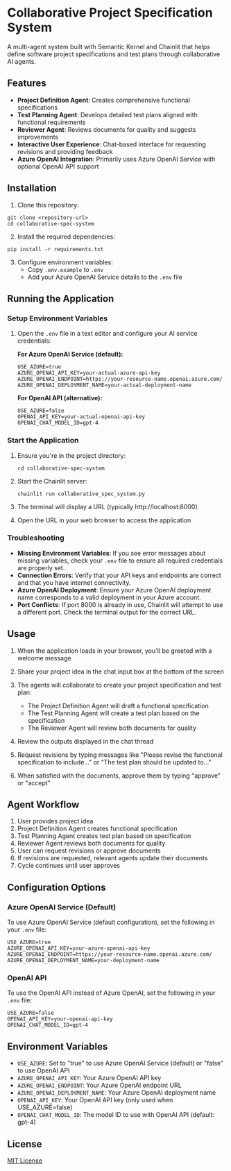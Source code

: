 # Collaborative Project Specification System

A multi-agent system built with Semantic Kernel and Chainlit that helps define software project specifications and test plans through collaborative AI agents.

## Features

- **Project Definition Agent**: Creates comprehensive functional specifications
- **Test Planning Agent**: Develops detailed test plans aligned with functional requirements
- **Reviewer Agent**: Reviews documents for quality and suggests improvements
- **Interactive User Experience**: Chat-based interface for requesting revisions and providing feedback
- **Azure OpenAI Integration**: Primarily uses Azure OpenAI Service with optional OpenAI API support

## Installation

1. Clone this repository:
```
git clone <repository-url>
cd collaborative-spec-system
```

2. Install the required dependencies:
```
pip install -r requirements.txt
```

3. Configure environment variables:
   - Copy `.env.example` to `.env`
   - Add your Azure OpenAI Service details to the `.env` file

## Running the Application

### Setup Environment Variables

1. Open the `.env` file in a text editor and configure your AI service credentials:

   **For Azure OpenAI Service (default):**
   ```
   USE_AZURE=true
   AZURE_OPENAI_API_KEY=your-actual-azure-api-key
   AZURE_OPENAI_ENDPOINT=https://your-resource-name.openai.azure.com/
   AZURE_OPENAI_DEPLOYMENT_NAME=your-actual-deployment-name
   ```

   **For OpenAI API (alternative):**
   ```
   USE_AZURE=false
   OPENAI_API_KEY=your-actual-openai-api-key
   OPENAI_CHAT_MODEL_ID=gpt-4
   ```

### Start the Application

1. Ensure you're in the project directory:
   ```
   cd collaborative-spec-system
   ```

2. Start the Chainlit server:
   ```
   chainlit run collaborative_spec_system.py
   ```

3. The terminal will display a URL (typically http://localhost:8000)

4. Open the URL in your web browser to access the application

### Troubleshooting

- **Missing Environment Variables**: If you see error messages about missing variables, check your `.env` file to ensure all required credentials are properly set.
- **Connection Errors**: Verify that your API keys and endpoints are correct and that you have internet connectivity.
- **Azure OpenAI Deployment**: Ensure your Azure OpenAI deployment name corresponds to a valid deployment in your Azure account.
- **Port Conflicts**: If port 8000 is already in use, Chainlit will attempt to use a different port. Check the terminal output for the correct URL.

## Usage

1. When the application loads in your browser, you'll be greeted with a welcome message

2. Share your project idea in the chat input box at the bottom of the screen

3. The agents will collaborate to create your project specification and test plan:
   - The Project Definition Agent will draft a functional specification
   - The Test Planning Agent will create a test plan based on the specification
   - The Reviewer Agent will review both documents for quality

4. Review the outputs displayed in the chat thread

5. Request revisions by typing messages like "Please revise the functional specification to include..." or "The test plan should be updated to..."

6. When satisfied with the documents, approve them by typing "approve" or "accept"

## Agent Workflow

1. User provides project idea
2. Project Definition Agent creates functional specification
3. Test Planning Agent creates test plan based on specification
4. Reviewer Agent reviews both documents for quality
5. User can request revisions or approve documents
6. If revisions are requested, relevant agents update their documents
7. Cycle continues until user approves

## Configuration Options

### Azure OpenAI Service (Default)
To use Azure OpenAI Service (default configuration), set the following in your `.env` file:
```
USE_AZURE=true
AZURE_OPENAI_API_KEY=your-azure-openai-api-key
AZURE_OPENAI_ENDPOINT=https://your-resource-name.openai.azure.com/
AZURE_OPENAI_DEPLOYMENT_NAME=your-deployment-name
```

### OpenAI API
To use the OpenAI API instead of Azure OpenAI, set the following in your `.env` file:
```
USE_AZURE=false
OPENAI_API_KEY=your-openai-api-key
OPENAI_CHAT_MODEL_ID=gpt-4
```

## Environment Variables

- `USE_AZURE`: Set to "true" to use Azure OpenAI Service (default) or "false" to use OpenAI API
- `AZURE_OPENAI_API_KEY`: Your Azure OpenAI API key
- `AZURE_OPENAI_ENDPOINT`: Your Azure OpenAI endpoint URL
- `AZURE_OPENAI_DEPLOYMENT_NAME`: Your Azure OpenAI deployment name
- `OPENAI_API_KEY`: Your OpenAI API key (only used when USE_AZURE=false)
- `OPENAI_CHAT_MODEL_ID`: The model ID to use with OpenAI API (default: gpt-4)

## License

[MIT License](LICENSE) 